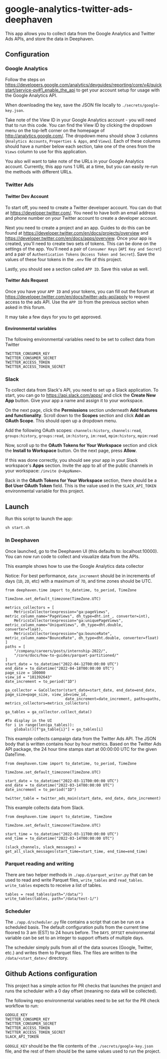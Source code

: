 # google-analytics-twitter-ads-deephaven

This app allows you to collect data from the Google Analytics and Twitter Ads APIs, and store the data in Deephaven.

## Configuration

### Google Analytics

Follow the steps on https://developers.google.com/analytics/devguides/reporting/core/v4/quickstart/service-py#1_enable_the_api to get your account setup for usage with the Google Analytics API.

When downloading the key, save the JSON file locally to `./secrets/google-key.json`.

Take note of the View ID in your Google Analytics account - you will need that to run this code. You can find the View ID by clicking the dropdown menu on the top-left corner on the homepage of http://analytics.google.com/. The dropdown menu should show 3 columns (`Analytics Accounts`, `Properties & Apps`, and `Views`). Each of these columns should have a number below each section, take one of the ones from the `Views` column to use for this application.

You also will want to take note of the URLs in your Google Analytics account. Currently, this app runs 1 URL at a time, but
you can easily re-run the methods with different URLs.

### Twitter Ads

#### Twitter Dev Account

To start off, you need to create a Twitter developer account. You can do that at https://developer.twitter.com/. You need to have both an email address and phone number on your Twitter account to create a developer account.

Next you need to create a project and an app. Guides to do this can be found at https://developer.twitter.com/en/docs/projects/overview and https://developer.twitter.com/en/docs/apps/overview. Once your app is created, you'll need to create two sets of tokens. This can be done on the settings of the app. You'll need a pair of `Consumer Keys` (`API Key and Secret`) and a pair of `Authentication Tokens` (`Access Token and Secret`). Save the values of these four tokens in the `.env` file of this project.

Lastly, you should see a section called `APP ID`. Save this value as well.

#### Twitter Ads Request

Once you have your `APP ID` and your tokens, you can fill out the forum at https://developer.twitter.com/en/docs/twitter-ads-api/apply to request access to the ads API. Use the `APP ID` from the previous section when asked in this forum.

It may take a few days for you to get approved.

#### Environmental variables

The following environmental variables need to be set to collect data from Twitter

```
TWITTER_CONSUMER_KEY
TWITTER_CONSUMER_SECRET
TWITTER_ACCESS_TOKEN
TWITTER_ACCESS_TOKEN_SECRET
```

### Slack

To collect data from Slack's API, you need to set up a Slack application. To start, you can go to https://api.slack.com/apps/ and click the **Create New App** button. Give your app a name and assign it to your workspace.

On the next page, click the **Permissions** section underneath **Add features and functionality**. Scroll down to the **Scopes** section and click **Add an OAuth Scope**. This should open up a dropdown menu.

Add the following OAuth scopes: `channels:history`, `channels:read`, `groups:history`, `groups:read`, `im:history`, `im:read`, `mpim:history`, `mpim:read`

Now, scroll up to the **OAuth Tokens for Your Workspace** section and click the **Install to Workspace** button. On the next page, press **Allow**.

If this was done correctly, you should see your app in your Slack workspace's **Apps** section. Invite the app to all of the public channels in your workspace: `/invite @<AppName>`.

Back in the **OAuth Tokens for Your Workspace** section, there should be a **Bot User OAuth Token** field. This is the value used in the `SLACK_API_TOKEN` environmental variable for this project.

## Launch

Run this script to launch the app:

```
sh start.sh
```

### In Deephaven

Once launched, go to the Deephaven UI (this defaults to: localhost:10000). You can now run code to collect and visualize data from the APIs.

This example shows how to use the Google Analytics data collector

Notice: For best performance, `date_increment` should be in increments of days (`1D`, `2D`, etc) with a maximum of `7D`, and time zones should be UTC.

```
from deephaven.time import to_datetime, to_period, TimeZone

TimeZone.set_default_timezone(TimeZone.UTC)

metrics_collectors = [
    MetricsCollector(expression="ga:pageViews", metric_column_name="PageViews", dh_type=dht.int_, converter=int),
    MetricsCollector(expression="ga:uniquePageViews", metric_column_name="UniqueViews", dh_type=dht.double, converter=float),
    MetricsCollector(expression="ga:bounceRate", metric_column_name="BounceRate", dh_type=dht.double, converter=float)
]
paths = [
    "/company/careers/posts/internship-2022/",
    "/core/docs/how-to-guides/parquet-partitioned/"
]
start_date = to_datetime("2022-04-12T00:00:00 UTC")
end_date = to_datetime("2022-04-18T00:00:00 UTC")
page_size = 100000
view_id = "181392643"
date_increment = to_period("1D")

ga_collector = GaCollector(start_date=start_date, end_date=end_date, page_size=page_size, view_id=view_id,
                           date_increment=date_increment, paths=paths, metrics_collectors=metrics_collectors)

ga_tables = ga_collector.collect_data()

#To display in the UI
for i in range(len(ga_tables)):
    globals()[f"ga_table{i}"] = ga_tables[i]
```

This example collects campaign data from the Twitter Ads API. The JSON body that is written contains hour by hour metrics.
Based on the Twitter Ads API package, the 24 hour time stamps start at 00:00:00 UTC for the given DateTime.

```
from deephaven.time import to_datetime, to_period, TimeZone

TimeZone.set_default_timezone(TimeZone.UTC)

start_date = to_datetime("2022-03-11T00:00:00 UTC")
end_date = to_datetime("2022-03-14T00:00:00 UTC")
date_increment = to_period("1D")

twitter_table = twitter_ads_main(start_date, end_date, date_increment)
```

This example collects data from Slack.

```
from deephaven.time import to_datetime, TimeZone

TimeZone.set_default_timezone(TimeZone.UTC)

start_time = to_datetime("2022-03-11T00:00:00 UTC")
end_time = to_datetime("2022-03-14T00:00:00 UTC")

(slack_channels, slack_messages) = get_all_slack_messages(start_time=start_time, end_time=end_time)
```

### Parquet reading and writing

There are two helper methods in `./app.d/parquet_writer.py` that can be used to read and write Parquet files, `write_tables` and `read_tables`. `write_tables` expects to receive a list of tables.

```
tables = read_tables(path="/data/")
write_tables(tables, path="/data/test-1/")
```

### Scheduler

The `./app.d/scheduler.py` file contains a script that can be run on a scheduled basis. The default configuration pulls from the current time floored to 3 am (EST) to 24 hours before. The `DAYS_OFFSET` environmental variable can be set to an integer to support offsets of multiple days.

The scheduler simply pulls from all of the data sources (Google, Twitter, etc.) and writes them to Parquet files. The files are written to the `/data/<start_date>/` directory.

## Github Actions configuration

This project has a simple action for PR checks that launches the project and runs the scheduler with a 0 day offset (meaning no data will be collected).

The following repo environmental variables need to be set for the PR check workflow to run:

```
GOOGLE_KEY
TWITTER_CONSUMER_KEY
TWITTER_CONSUMER_SECRET
TWITTER_ACCESS_TOKEN
TWITTER_ACCESS_TOKEN_SECRET
SLACK_API_TOKEN
```

`GOOGLE_KEY` should be the file contents of the `./secrets/google-key.json` file, and the rest of them should be the same values used to run the project.
